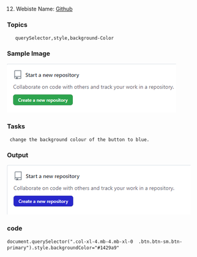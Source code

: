 12. Webiste Name: [Github](https://github.com/)

### Topics

       querySelector,style,background-Color

### Sample Image

![Sample One](./Pic22.png)

### Tasks

     change the background colour of the button to blue.

### Output

![Output](./Pic23.png)

### code

    document.querySelector(".col-xl-4.mb-4.mb-xl-0  .btn.btn-sm.btn-primary").style.backgroundColor="#1429a9" 
